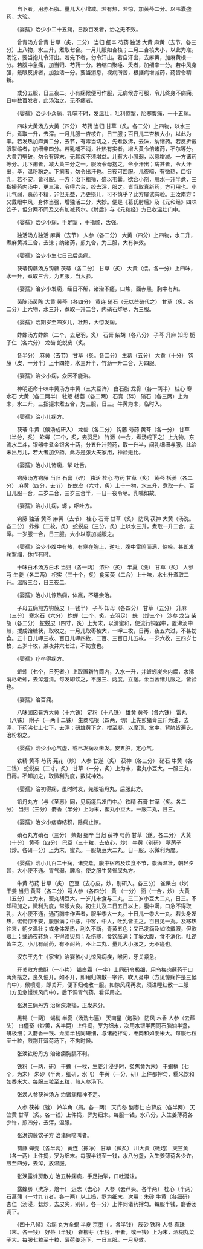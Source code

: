 <!-- { "loadSidebar": true } -->
　　自下者，用赤石脂。量儿大小增减。若有热，若惊，加黄芩二分。以韦囊盛药，大验。

　　《婴孺》治少小二十五痫，日数百发者，治之无不效。

　　曾青汤方曾青 甘草（炙，二分） 当归 细辛 芍药 独活 大黄 麻黄（去节，各三分）上八物，水三升，煮取七合。一月儿服如杏核；二月二杏核大小，以此为准。汤讫，要当抱儿令汗出。若先下者，勿令汗出。若自汗出，去麻黄，加麻黄根一分。若腹中急痛，加当归、芍药一分。若缩口聚唾、夭者，加细辛一分。若中风身强，戴眼反折者，加独活一分。要当消息，视病所苦，根据病增减药，药皆令精新。

　　或分五服，日三夜二。小有痫候便可作服，无病候亦可服，令儿终身不病痫。日中数百发者，此汤治之，无不瘥者。

　　《婴孺》治少小众痫，乳哺不时，发温壮，吐利惊掣，胎寒腹痛，一十五痫。

　　四味大黄汤方大黄（四分） 芍药 当归 甘草（炙。各二分）上四物，以水三升，煮取一升，去滓。一月儿服一杏核许，日三服；百日儿二杏核大小，以此为率。若发热加麻黄二分，去节，有毒当切之，先煮数沸，去沫，纳诸药。若反折戴眼掣缩者，加细辛四分。若乳哺不消，壮热有实者，增大黄令倍诸药，不尔等分。大黄刀劈破，勿令有碎末，无其疾不须增益。儿有大小强弱，以意增减。一方诸药等分。儿下痢者，减大黄三分之一。服汤令母抱之，令小汗出；病甚者，令大汗出，毕，温粉粉之。下痢者，勿令出汗也。日夜可四服。儿夜啼，有微热，口衔乳，若不安，皆可服。一方：治下粗筛，盛以韦囊。欲合小剂，用水一升半煮，三指撮药内汤中，更三沸，令得六合，绞去滓，服之。皆当取真新药，方可用也。小儿气弱，恶药不精，非但无益，乃更损儿，可不慎乎？此方屡试有验。王汝南方：又戴眼中风，身体当强，增独活二分，大妙。便是《葛氏肘后》及《元和经》四味饮子，但分两不同及又有加减药尔。《肘后》与《元和经》方已收温壮门中。

　　《婴孺》治少小痫，手足掣 ，十指颤，舌强。

　　独活汤方独活 麻黄（去节） 人参（各二分） 大黄（四分）上四物，水二升，煮麻黄减三合，去沫；纳诸药，煎九合，为三服，大有神效。

　　《婴孺》治少小生七日已后患痫。

　　茯苓钩藤汤方钩藤 茯苓（各二分） 甘草（炙） 大黄（煨。各一分）上四味，水一升，煮取三合，为五服，当大验。

　　《婴孺》治少小发痫，经日不解，诸治不瘥，口焦，面赤黑，胸中有热。

　　茵陈汤茵陈 大黄 黄芩（各四分） 黄连 硝石（无以芒硝代之） 甘草（炙。各二分）上六物，水三升，煮取一升二合，内硝石烊尽，为三服。

　　《婴孺》治期岁至四岁儿，壮热，大惊发痫。

　　蚱蝉汤方蚱蝉（二个，去足羽，炙） 石膏 柴胡（各八分） 子芩 升麻 知母 栀子仁（各六分） 龙齿 蛇蜕皮（炙。

　　各半分） 麻黄（去节） 甘草（炙。各二分） 生葛（五分） 大黄（十分） 钩藤（皮，一分半）上十四物，水三升半，竹沥一升二合，为四服。

　　《婴孺》治少小痫，众医不能治。

　　神明还命十味牛黄汤方牛黄（三大豆许） 白石脂 龙骨（各一两半） 桂心 寒水石 大黄（各二两半） 牡蛎 栝蒌（各二两） 石膏（碎） 硝石（各三两）上为末，水二升，三指撮末煮五合，为三服，日三。牛黄为末，临时入。

　　《婴孺》治小儿痫方。

　　茯苓 牛黄（候汤成研入） 龙齿（各二分） 钩藤 芍药 黄芩（各一分） 甘草（半分，炙） 蚱蝉（二个，炙，去羽足） 竹沥（一合，煮汤成下之）上九物，东流水二斗，银器中煮金银各十两，分五升汁煎药，取一升半，间乳细细与服。此治未出月儿，若大者加少药。此方是张大夫家用，神验无比。

　　《婴孺》治小儿诸痫，掣 吐舌。

　　钩藤汤方钩藤 当归 石膏（碎） 独活 桂心 芍药 甘草（炙） 黄芩 栝蒌（各二分） 麻黄（四分，去节） 蛇蜕皮（六寸，炙）上十一物，水三升，煮取一升。百日儿服一合，二岁二合，三岁三合半，一日一夜令尽。乳哺如故。

　　《婴孺》治小儿痫，螈 ，呕吐方。

　　钩藤 独活 黄芩 麻黄（去节） 桂心 石膏 甘草（炙） 防风 茯神 大黄（汤洗。各二分） 蚱蝉（二枚，炙） 蛇蜕皮（三分，炙）上以水三升，煮取一升二合，去滓。一岁服一合，日三服。大小以意加减服之。

　　《婴孺》治少小腹中有热，有寒在胸上，逆吐，腹中雷鸣而满，惊啼。甚即发痫掣缩，休作有时。

　　十味白术汤方白术 当归（各一两） 浓朴（炙） 半夏（洗） 甘草（炙） 人参 芎 生姜（各二两） 枳实（三十个，炙）食茱萸（二合）上十味，水七升煮取二升。温服三合，日三夜二。

　　《婴孺》治小儿惊热痫，体羸，不堪余治。

　　子母五痫煎方钩藤皮（一钱半） 子芩 知母（各四分） 甘草（五分） 升麻（三分） 寒水石（六分） 蚱蝉（二个，炙，去羽足） 蜣 （炒三个） 沙参 龙齿 柴胡（各二分） 蛇蜕皮（四寸，炙）上为末，以清蜜和，使流行铜器中，置沸汤中煎，搅成饴糖状，取收之。一月儿取枣核大，一呷二枚，日再，夜五六过，不甚妨食。五十日儿呷三枚、百日儿呷四枚，二百、三百日儿五枚，一岁六枚，三四岁七枚，五岁十枚，兼夜并六七过，不妨食也。

　　《婴孺》疗卒得痫方。

　　蚯蚓（七个，日死者。）上取置新竹筒内，入水一升，并蚯蚓炭火内煨，水沸消尽蚯蚓，去滓澄清。每发即饮之，不服三、两度，立瘥。余当舍诸儿服之，皆验也。

　　《婴孺》治百痫。

　　八味固囟膏方大黄（十六铢） 定粉（十八铢） 雄黄 黄芩（各六铢） 雷丸（八铢） 附子（一两十二铢） 生商陆根（四两，切）上先煎猪膏三斤为油，去滓，下药沸七上七下，去滓；研雄黄下之，搅至凝，以摩顶、掌中、背胁皆遍讫，治粉粉之。

　　《婴孺》治少小心气虚，或已发痫及未发。安五脏，定心气。

　　铁精 黄芩 芍药 芫花（炒） 人参 甘遂（炙） 茯神（各三分） 硝石 牛黄（各二钱） 蛇蜕皮（二寸，炙） 甘草（一分，炙）上为末，蜜丸小豆大。一服三丸，日再。不知加之，取微利为度，数试神效。

　　《婴孺》治初得痫，虽时时发，先服铅丹丸，后服此方。

　　铅丹丸方（与《圣惠》同，见痫瘥后发门中。）铁精 石膏 甘草（炙。各二分） 当归（三分） 麝香（半分）上为末，蜜丸小豆大。一服二丸，日三。

　　《婴孺》治少小痞癖结积，除痫止惊。

　　硝石丸方硝石（三分） 柴胡 细辛 当归 茯神 芍药 甘草（遂。各二分） 大黄（十分） 黄芩（四分） 巴豆（三十粒，去皮心，炒） 牛黄（别研） 葶苈子（炒。各研一分）上为末，蜜丸。一服胡豆大二丸。日一服，以微利为度。

　　《婴孺》治小儿百二十痫，诸变蒸，腹中宿痞及饮食不节，腹满温壮，朝轻夕甚，大小便不通。胃气弱，脾冷，使之服牛黄雀屎丸方。

　　牛黄 芍药 甘草（炙） 巴豆（去心皮，炒，别研入。各三分） 雀屎白（炒） 干姜 当归 黄芩（各二分）芎人参（各四分） 黄 （一分） 面（一合，炒） 大黄（五分）上为末，蜜丸胡豆大。一岁儿未食与二丸，三二岁小豆大二丸，日三。不知稍加之，微利为度，常服大良。初生儿及二日五日以上，腹中满，口急不得取乳，大小便不通，通而胸中作声者，服半黍大一丸。十日儿一黍大一丸。若头身发热，惕惕惊不安，腹胀满；中恶，中客，中人，吐乳皆主之。百日见一丸。及寒热往来，朝夕温壮；或身体发热，利久不断，青黄五色；又已发痫及如欲戴眼，但欲眼上；或通夜转急，不得须臾息；及伤寒，食饮胀满；丁奚大腹，食不消化，吐逆皆主之。小儿有耐药，有不耐药，不止二丸，量儿大小服之，无不瘥也。

　　汉东王先生《家宝》治婴孩小儿惊风痫疾，喉闭，牙关紧急。

　　开关散方蟾酥（一小片） 铅白霜（一字）上同研令极细，用乌梅肉蘸药于口两角揩之，良久便开。如不开，即用归魄散一字许，吹入鼻中（方见惊痫忤是三候门中），候喷嚏，即关开，便下归魂散一服。如惊风痫再发，须进睡红散一二服（方见急慢惊风门中），后下调胃气药，看详用之。

　　张涣三痫丹方 治痫疾潮搐，正发未分。

　　黑锡（一两） 蝎梢 半夏（汤洗七遍） 天南星（炮裂） 防风 木香 人参（去芦头） 白僵蚕（炒黄，各半两）上件捣，罗为细末，次用水银半两同石脑油半盏，研极细；入麝香一钱、龙脑半钱同研细，与诸药拌匀，枣肉和如黍米大。每服七粒至十粒，煎荆芥薄荷汤下，不拘时候。

　　张涣铁粉丹方 治诸痫胸膈不利。

　　铁粉（一两，研） 干蟾（一枚，生姜汁浸少时，炙焦黄为末） 干蝎梢（七个，为末） 朱砂（半两，细研，水飞） 牛黄（一分，研）上件都拌匀，糯米饮和如黍米大。每服三粒至五粒，煎人参汤下。

　　张涣人参茯神汤方 治诸痫精神不定。

　　人参 茯神（锉） 羚羊角（屑。各一两） 天门冬 酸枣仁 白藓皮（各半两） 天竺黄 甘草（炙。各一钱）上件捣，罗为细末。每服一钱，水八分，入生姜薄荷各少许，煎四分，去滓，温服。

　　张涣钩藤饮子方 治诸痫啼叫者。

　　钩藤 蝉壳（各半两） 黄连（拣净） 甘草（微炙） 川大黄（微炮） 天竺黄（各一两）上件捣，罗为细末。每服半钱至一钱，水八分盏，入生姜薄荷各少许，煎至四分，去滓，放温服。

　　张涣露蜂房散方 治五种痫痰，手足抽掣，口吐涎沫。

　　露蜂房（洗净，焙干） 远志（去心） 人参（去芦头。各半两） 桂心（半两） 石菖蒲（一寸九节者。各一两）以上捣，罗为细末，次用：朱砂 牛黄（各细研） 杏仁（汤浸，麸炒，去皮尖，别研。各一分）上件同诸药拌匀。每服半钱，麝香汤调下。

　　《四十八候》治痫 丸方全蝎 半夏 京墨（ 。各半钱） 辰砂 铁粉 人参 真珠（末。各一钱） 好茶（半钱） 春柳芽（半钱，干者。或一钱）上为末，酒糊丸菜子大。每服七粒至十粒，薄荷姜汤下，一日三服。一月见效。


